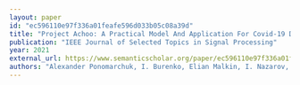 ```yaml
---
layout: paper
id: "ec596110e97f336a01feafe596d033b05c08a39d"
title: "Project Achoo: A Practical Model And Application For Covid-19 Detection From Recordings Of Breath, Voice, And Cough"
publication: "IEEE Journal of Selected Topics in Signal Processing"
year: 2021
external_url: https://www.semanticscholar.org/paper/ec596110e97f336a01feafe596d033b05c08a39d
authors: "Alexander Ponomarchuk, I. Burenko, Elian Malkin, I. Nazarov, V. Kokh, Manvel Avetisian, L. Zhukov"
---
```

